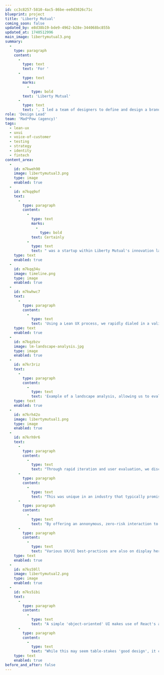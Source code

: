 ```yaml
---
id: cc3c8257-5810-4ac5-86be-ee0d3026c71c
blueprint: project
title: 'Liberty Mutual'
coming_soon: false
updated_by: e8d38b19-bde9-4962-b28e-344068bc855b
updated_at: 1740512996
main_image: libertymutual3.png
summary:
  -
    type: paragraph
    content:
      -
        type: text
        text: 'For '
      -
        type: text
        marks:
          -
            type: bold
        text: 'Liberty Mutual'
      -
        type: text
        text: ', I led a team of designers to define and design a brand new insurance product aimed at millennials.'
role: 'Design Lead'
team: 'Mad*Pow (agency)'
tags:
  - lean-ux
  - uxui
  - voice-of-customer
  - testing
  - strategy
  - identity
  - fintech
content_area:
  -
    id: m7kweh90
    image: libertymutual3.png
    type: image
    enabled: true
  -
    id: m7kqq9of
    text:
      -
        type: paragraph
        content:
          -
            type: text
            marks:
              -
                type: bold
            text: Certainly
          -
            type: text
            text: " was a startup within Liberty Mutual's innovation labs. I led a zero-to-launch conception and design of this net-new insurance offering, aimed at millennials, a typically under-insured group."
    type: text
    enabled: true
  -
    id: m7kqq34u
    image: timeline.png
    type: image
    enabled: true
  -
    id: m7kwhwc7
    text:
      -
        type: paragraph
        content:
          -
            type: text
            text: 'Using a Lean UX process, we rapidly dialed in a validated strategy which was effective differentiating Certainly in a crowded and commoditized market.'
    type: text
    enabled: true
  -
    id: m7kqzbzv
    image: lm-landscape-analysis.jpg
    type: image
    enabled: true
  -
    id: m7kr3riz
    text:
      -
        type: paragraph
        content:
          -
            type: text
            text: 'Example of a landscape analysis, allowing us to evaluate what worked and where there was room for improvement.'
    type: text
    enabled: true
  -
    id: m7krh42o
    image: libertymutual1.png
    type: image
    enabled: true
  -
    id: m7krh9r6
    text:
      -
        type: paragraph
        content:
          -
            type: text
            text: "Through rapid iteration and user evaluation, we discovered the power of a 'pre-quote calculator', allowing prospective customers to get a quick sense of possible costs and options. "
      -
        type: paragraph
        content:
          -
            type: text
            text: "This was unique in an industry that typically promises 'a quote in as little as 5 minutes'; millennials were wary of givinng away personal information in a quote process, (rightly) fearful of being spammed and pursued by these companies."
      -
        type: paragraph
        content:
          -
            type: text
            text: "By offering an annonymous, zero-risk interaction to start the relationship, we were able to build trust and position this new brand as a helpful tool, which resonated far better with our target audience than 'old-school' quote flows used by all our competitors."
      -
        type: paragraph
        content:
          -
            type: text
            text: "Various UX/UI best-practices are also on display here: good/better/best tiers to reduce choice paralysis; contextual tooltips to unfold educational content in a 'call and response' pattern; and, from a content-strategy perspective, a focus on the customer's needs rather than the supposed merits of the product."
    type: text
    enabled: true
  -
    id: m7ks59ll
    image: libertymutual2.png
    type: image
    enabled: true
  -
    id: m7ks5ibi
    text:
      -
        type: paragraph
        content:
          -
            type: text
            text: "A simple 'object-oriented' UI makes use of React's ability to create a more app-like experience on the web; instead of page reloads or long wizard flows, state changes are handeled via progressively-revealed UI, making interaction very intuitive."
      -
        type: paragraph
        content:
          -
            type: text
            text: "While this may seem table-stakes 'good design', it contrasts with much of the rest of the industry, which remains mired in older tech stacks and UX approaches to such transactional interfaces."
    type: text
    enabled: true
before_and_after: false
---
```

